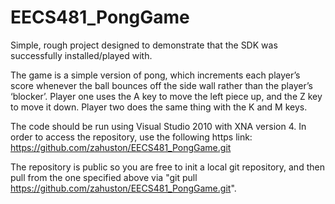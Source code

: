 EECS481_PongGame
================

Simple, rough project designed to demonstrate that the SDK was successfully installed/played with. 

The game is a simple version of pong, which increments each player’s score whenever the ball bounces off the side wall rather than the player’s ‘blocker’. Player one uses the A key to move the left piece up, and the Z key to move it down. Player two does the same thing with the K and M keys.

The code should be run using Visual Studio 2010 with XNA version 4. In order to access the repository, use the following https link: https://github.com/zahuston/EECS481_PongGame.git

The repository is public so you are free to init a local git repository, and then pull from the one specified above via "git pull https://github.com/zahuston/EECS481_PongGame.git".
